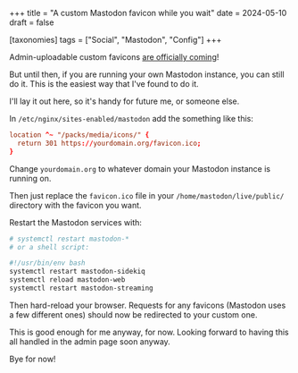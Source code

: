 +++
title = "A custom Mastodon favicon while you wait"
date = 2024-05-10
draft = false

[taxonomies]
tags = ["Social", "Mastodon", "Config"]
+++

Admin-uploadable custom favicons [are officially coming](https://github.com/mastodon/mastodon/issues/7396)!

But until then, if you are running your own Mastodon instance, you can still do it. This is the easiest way that I've found to do it.

I'll lay it out here, so it's handy for future me, or someone else.

In `/etc/nginx/sites-enabled/mastodon` add the something like this:

```conf
location ^~ "/packs/media/icons/" {
  return 301 https://yourdomain.org/favicon.ico;
}
```

Change `yourdomain.org` to whatever domain your Mastodon instance is running on.

Then just replace the `favicon.ico` file in your `/home/mastodon/live/public/` directory with the favicon you want.

Restart the Mastodon services with:

```bash
# systemctl restart mastodon-*
# or a shell script:

#!/usr/bin/env bash
systemctl restart mastodon-sidekiq
systemctl reload mastodon-web
systemctl restart mastodon-streaming
```

Then hard-reload your browser. Requests for any favicons (Mastodon uses a few different ones) should now be redirected to your custom one.

This is good enough for me anyway, for now. Looking forward to having this all handled in the admin page soon anyway.

Bye for now!
